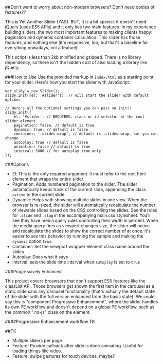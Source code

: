 ##Don't want to worry about non-modern browsers? Don't need oodles of features??

This is Yet Another Slider (YAS). BUT, it is a bit special: it doesn't need jQuery (uses ES5 APIs) and it only has two main features. In my experience building sliders, the two most important features to making clients happy: pagination and dynamic container calculation. This slider has those features, and nothing else (it's responsive, too, but that's a baseline for everything nowadays, not a feature).

This script is less than 2kb minified and gzipped. There is no library dependency, so there isn't the hidden cost of also loading a library like jQuery.

###How to Use
Use the provided markup in `index.html` as a starting point for your slider. 
Here's how you start the slider with JavaScript:

```
var slidy = new Slider();
slidy.init({el: '#slider'}); // will start the slider with default options

// Here's all the optional settings you can pass on init()
slidy.init({
	el: '#slider', // REQUIRED. class or id selector of the root slider element
    pagination: false, // default is true
    dynamic: true, // default is false
    container: '.slides-wrap', // default is .slides-wrap, but you can change
    autoplay: true // default is false 
    animation: false // default is true
    interval: 5000 // for autoplay true only
});
```

###Options

* El: This is the only required argument. It must refer to the root html element that wraps the entire slider. 
* Pagination: Adds numbered pagination to the slider. The slider automatically keeps track of the current slide, appending the class `active` to the current slide
* Dynamic: Helps with showing multiple slides in one view. When the browser is re-sized, the slider will automatically recalculate the number of viewable slides based on the CSS controlling the slides. See the rules for `.slide` and `.slag` in the accompanying main.css stylesheet. You'll see they have media query rules controlling their width in percent. When the media query fires as viewport changes size, the slider will notice and recalculate the slides to show the correct number of  at once. It's easier to see this behavior by running the sample and making the `dynamic` option `true`.
* Container: Set the viewport wrapper element class name around the slides
* Autoplay: Does what it says
* Interval: sets the slide time interval when `autoplay` is set to `true`

###Progressively Enhanced

This project covers broswsers that don't support ES5 features like the classList API. Those browsers get shown the first item in the carousel as a static slide sans any carousel functionality (that's actually the default state of the slider with the full version enhanced from the basic state). We could say this is "component Progressive Enhancement", where the slider handles its own PE workflow and doesn't depend on a global PE workflow, such as the common ".no-js" class on the <html> element.

####Progressive Enhancement workflow
TK




##TK

* Multiple sliders per page
* Feature: Provide callback after slide is done animating. Useful for loading things like video.
* Feature: swipe gestures for touch devices, maybe?

